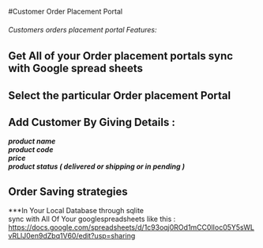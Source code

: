 #Customer Order Placement Portal

###### Customers orders placement portal Features:

## Get All of your Order placement portals sync with Google spread sheets

## Select the particular Order placement Portal 

## Add Customer By Giving Details :
***product name*** <br>
***product code*** <br>
***price*** <br>
***product status ( delivered or shipping or in pending )***

## Order Saving strategies

***In Your Local Database through sqlite <br>
sync with All Of Your googlespreadsheets like this : <br> https://docs.google.com/spreadsheets/d/1c93oqj0ROd1mCC0lIoc05Y5sWLvRLlJ0en9dZbq1V60/edit?usp=sharing 


